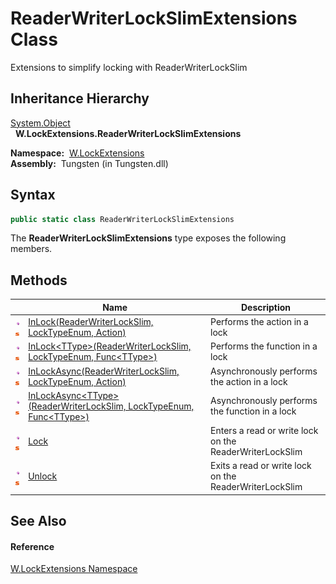 ReaderWriterLockSlimExtensions Class
====================================
   Extensions to simplify locking with ReaderWriterLockSlim


Inheritance Hierarchy
---------------------
[System.Object][1]  
  **W.LockExtensions.ReaderWriterLockSlimExtensions**  

  **Namespace:**  [W.LockExtensions][2]  
  **Assembly:**  Tungsten (in Tungsten.dll)

Syntax
------

```csharp
public static class ReaderWriterLockSlimExtensions
```

The **ReaderWriterLockSlimExtensions** type exposes the following members.


Methods
-------

                                 | Name                                                                           | Description                                             
-------------------------------- | ------------------------------------------------------------------------------ | ------------------------------------------------------- 
![Public method]![Static member] | [InLock(ReaderWriterLockSlim, LockTypeEnum, Action)][3]                        | Performs the action in a lock                           
![Public method]![Static member] | [InLock&lt;TType>(ReaderWriterLockSlim, LockTypeEnum, Func&lt;TType>)][4]      | Performs the function in a lock                         
![Public method]![Static member] | [InLockAsync(ReaderWriterLockSlim, LockTypeEnum, Action)][5]                   | Asynchronously performs the action in a lock            
![Public method]![Static member] | [InLockAsync&lt;TType>(ReaderWriterLockSlim, LockTypeEnum, Func&lt;TType>)][6] | Asynchronously performs the function in a lock          
![Public method]![Static member] | [Lock][7]                                                                      | Enters a read or write lock on the ReaderWriterLockSlim 
![Public method]![Static member] | [Unlock][8]                                                                    | Exits a read or write lock on the ReaderWriterLockSlim  


See Also
--------

#### Reference
[W.LockExtensions Namespace][2]  

[1]: http://msdn.microsoft.com/en-us/library/e5kfa45b
[2]: ../README.md
[3]: InLock.md
[4]: InLock__1.md
[5]: InLockAsync.md
[6]: InLockAsync__1.md
[7]: Lock.md
[8]: Unlock.md
[Public method]: ../../_icons/pubmethod.gif "Public method"
[Static member]: ../../_icons/static.gif "Static member"